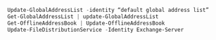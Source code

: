 <!-- TITLE: Exchange 2010 Oab Regeneration -->


```powershell
Update-GlobalAddressList -identity “default global address list”
Get-GlobalAddressList | update-GlobalAddressList
Get-OfflineAddressBook | Update-OfflineAddressBook
Update-FileDistributionService -Identity Exchange-Server
```
